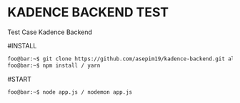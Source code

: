# KADENCE BACKEND TEST
Test Case Kadence Backend

#INSTALL
```bash 
foo@bar:~$ git clone https://github.com/asepim19/kadence-backend.git alias_name
foo@bar:~$ npm install / yarn
```

#START
```bash 
foo@bar:~$ node app.js / nodemon app.js
```
